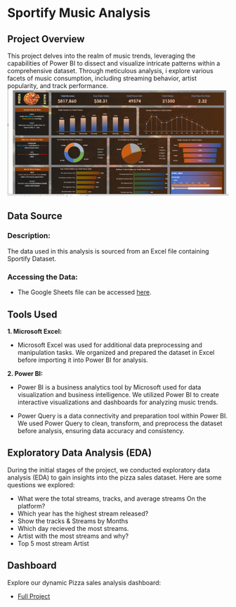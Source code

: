 # Sportify Music Analysis

## Project Overview
This project delves into the realm of music trends, leveraging the capabilities of Power BI to dissect and visualize intricate patterns within a comprehensive dataset. Through meticulous analysis, i explore various facets of music consumption, including streaming behavior, artist popularity, and track performance.
![spotify Dashboard Image](https://github.com/Timmycode1/Excel-Pizza-Shop-Data-Analysis/blob/main/final%20Dashboard1.png)

## Data Source

### Description:
The data used in this analysis is sourced from an Excel file containing Sportify Dataset.


### Accessing the Data:
- The Google Sheets file can be accessed [here](https://docs.google.com/spreadsheets/d/14aek6o5HgdqZY6A_LUFv0LygxRyirlxl/edit?usp=drive_link&ouid=114685925906536872929&rtpof=true&sd=true).

## Tools Used
**1. Microsoft Excel:**
   - Microsoft Excel was used for additional data preprocessing and manipulation tasks. We organized and prepared the dataset in Excel before importing it into Power BI for analysis.
     
**2. Power BI:**
   - Power BI is a business analytics tool by Microsoft used for data visualization and business intelligence. We utilized Power BI to create interactive visualizations and dashboards for analyzing music trends.

   - Power Query is a data connectivity and preparation tool within Power BI. We used Power Query to clean, transform, and preprocess the dataset before analysis, ensuring data accuracy and consistency.

## Exploratory Data Analysis (EDA)

During the initial stages of the project, we conducted exploratory data analysis (EDA) to gain insights into the pizza sales dataset. Here are some questions we explored:

- What were the total streams, tracks, and average streams On the platform?
- Which year has the highest stream released?
- Show the tracks & Streams by Months
- Which day recieved the most streams.
- Artist with the most streams and why?
- Top 5 most stream Artist

## Dashboard
 Explore our dynamic Pizza sales analysis dashboard:
- [Full Project](https://github.com/Timmycode1/Sportify-Music-Analysis/blob/main/Sportify%20Music%20Analysis.pbix)






